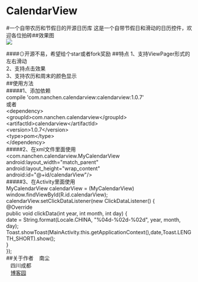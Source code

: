 # CalendarView
#一个自带农历和节假日的开源日历库
这是一个自带节假日和滑动的日历控件，欢迎各位拍砖##效果图<br>
![](https://github.com/nanchen2251/CalendarView/blob/master/GIF.gif)

####⊙开源不易，希望给个star或者fork奖励
##特点
  1、支持ViewPager形式的左右滑动<br>
  2、支持点击效果<br>
  3、支持农历和周末的颜色显示<br>
##使用方法<br>
  #####1、添加依赖<br>
  compile 'com.nanchen.calendarview:calendarview:1.0.7'<br>
  或者<br>
  \<dependency\><br>
  \<groupId>com.nanchen.calendarview\</groupId><br>
  \<artifactId>calendarview\</artifactId><br>
  \<version>1.0.7\</version><br>
  \<type>pom\</type><br>
\</dependency><br>
  #####2、在xml文件里面使用<br>
  \<com.nanchen.calendarview.MyCalendarView<br>
        android:layout_width="match_parent"<br>
        android:layout_height="wrap_content"<br>
        android:id="@+id/calendarView"/><br>
  #####3、在Activity里面使用<br>
  MyCalendarView calendarView = (MyCalendarView) window.findViewById(R.id.calendarView);<br>
  calendarView.setClickDataListener(new ClickDataListener() {<br>
       @Override<br>
       public void clickData(int year, int month, int day) {<br>
           date = String.format(Locale.CHINA, "%04d-%02d-%02d", year, month, day);<br>
           Toast.showToast(MainActivity.this.getApplicationContext(),date,Toast.LENGTH_SHORT).show();<br>
           }<br>
       });<br>
##关于作者
    南尘<br>
    四川成都<br>
    [博客园](http://www.cnblogs.com/liushilin/)
